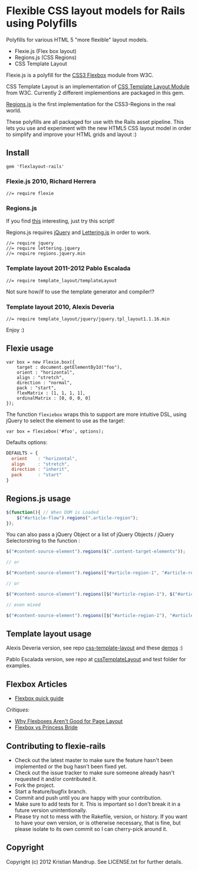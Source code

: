 # Flexible CSS layout models for Rails using Polyfills

Polyfills for various HTML 5 "more flexible" layout models.

* Flexie.js (Flex box layout)
* Regions.js (CSS Regions)
* CSS Template Layout

Flexie.js is a polyfill for the [CSS3 Flexbox](http://www.w3.org/TR/css3-flexbox/) module from W3C.

CSS Template Layout is an implementation of [CSS Template Layout Module](http://www.w3.org/TR/css3-layout/) from W3C. Currently 2 different implementions are packaged in this gem.

[Regions.js](https://github.com/ricardrobin/Regions.js) is the first implementation for the CSS3-Regions in the real world.

These polyfills are all packaged for use with the Rails asset pipeline. 
This lets you use and experiment with the new HTML5 CSS layout model in order to simplify and improve your HTML grids and layout :)

## Install

`gem 'flexlayout-rails'`

### Flexie.js 2010, Richard Herrera

```text
//= require flexie
```

### Regions.js

If you find [this](http://labs.adobe.com/technologies/cssregions/) interesting, just try this script!

Regions.js requires [jQuery](http://jquery.com/) and [Lettering.js](https://github.com/davatron5000/Lettering.js) in order to work.

```text
//= require jquery
//= require lettering.jquery
//= require regions.jquery.min
```

### Template layout 2011-2012 Pablo Escalada

```text
//= require template_layout/templateLayout
```

Not sure how/if to use the template generator and compiler!?

### Template layout 2010, Alexis Deveria 

```text
//= require template_layout/jquery/jquery.tpl_layout1.1.16.min
```

Enjoy :)

## Flexie usage

```javscript
var box = new Flexie.box({
    target : document.getElementById("foo"),
    orient : "horizontal",
    align : "stretch",
    direction : "normal",
    pack : "start",
    flexMatrix : [1, 1, 1, 1],
    ordinalMatrix : [0, 0, 0, 0]
});
```

The function `flexiebox` wraps this to support are more intuitive DSL, using jQuery to select the element to use as the target:

`var box = flexiebox('#foo', options);`

Defaults options:

```javascript
DEFAULTS = {
  orient    : "horizontal",
  align     : "stretch",
  direction : "inherit",
  pack      : "start"
}
```

## Regions.js usage

```javascript
$(function(){ // When DOM is Loaded
    $("#article-flow").regions(".article-region");
});
```

You can also pass a jQuery Object or a list of jQuery Objects / jQuery Selectorstring to the function :

```javascript
$("#content-source-element").regions($(".content-target-elements"));

// or

$("#content-source-element").regions(["#article-region-1", "#article-region-2", "#article-region-3"]);

// or

$("#content-source-element").regions([$("#article-region-1"), $("#article-region-2"), $("#article-region-3")]);

// even mixed

$("#content-source-element").regions([$("#article-region-1"), "#article-region-2", $("#article-region-3")]);
```

## Template layout usage

Alexis Deveria version, see repo [css-template-layout](https://code.google.com/p/css-template-layout/) and these [demos](http://a.deveria.com/csstpl/) :)

Pablo Escalada version, see repo at [cssTemplateLayout](https://github.com/diesire/cssTemplateLayout) and test folder for examples.

## Flexbox Articles

* [Flexbox quick guide](http://www.html5rocks.com/en/tutorials/flexbox/quick/)

_Critiques:_

* [Why Flexboxes Aren't Good for Page Layout](http://www.xanthir.com/blog/b4580)
* [Flexbox vs Princess Bride](http://oli.jp/2011/css3-flexbox/)

## Contributing to flexie-rails
 
* Check out the latest master to make sure the feature hasn't been implemented or the bug hasn't been fixed yet.
* Check out the issue tracker to make sure someone already hasn't requested it and/or contributed it.
* Fork the project.
* Start a feature/bugfix branch.
* Commit and push until you are happy with your contribution.
* Make sure to add tests for it. This is important so I don't break it in a future version unintentionally.
* Please try not to mess with the Rakefile, version, or history. If you want to have your own version, or is otherwise necessary, that is fine, but please isolate to its own commit so I can cherry-pick around it.

## Copyright

Copyright (c) 2012 Kristian Mandrup. See LICENSE.txt for
further details.

